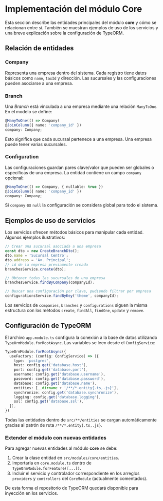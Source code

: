 # Implementación del módulo Core

Esta sección describe las entidades principales del módulo **core** y cómo se relacionan entre sí. También se muestran ejemplos de uso de los servicios y una breve explicación sobre la configuración de TypeORM.

## Relación de entidades

### Company
Representa una empresa dentro del sistema. Cada registro tiene datos básicos como `name`, `taxId` y dirección. Las sucursales y las configuraciones pueden asociarse a una empresa.

### Branch
Una *Branch* está vinculada a una empresa mediante una relación `ManyToOne`. En el modelo se define:

```ts
@ManyToOne(() => Company)
@JoinColumn({ name: 'company_id' })
company: Company;
```

Esto significa que cada sucursal pertenece a una empresa. Una empresa puede tener varias sucursales.

### Configuration
Las configuraciones guardan pares clave/valor que pueden ser globales o específicas de una empresa. La entidad contiene un campo `company` opcional:

```ts
@ManyToOne(() => Company, { nullable: true })
@JoinColumn({ name: 'company_id' })
company: Company;
```

Si `company` es `null` la configuración se considera global para todo el sistema.

## Ejemplos de uso de servicios

Los servicios ofrecen métodos básicos para manipular cada entidad. Algunos ejemplos ilustrativos:

```ts
// Crear una sucursal asociada a una empresa
const dto = new CreateBranchDto();
dto.name = 'Sucursal Centro';
dto.address = 'Av. Principal';
// id de la empresa previamente creada
branchesService.create(dto);

// Obtener todas las sucursales de una empresa
branchesService.findByCompany(companyId);

// Buscar una configuración por clave, pudiendo filtrar por empresa
configurationsService.findByKey('theme', companyId);
```

Los servicios de `companies`, `branches` y `configurations` siguen la misma estructura con los métodos `create`, `findAll`, `findOne`, `update` y `remove`.

## Configuración de TypeORM

El archivo `app.module.ts` configura la conexión a la base de datos utilizando `TypeOrmModule.forRootAsync`. Las variables se leen desde el `ConfigService`:

```ts
TypeOrmModule.forRootAsync({
  useFactory: (config: ConfigService) => ({
    type: 'postgres',
    host: config.get('database.host'),
    port: config.get('database.port'),
    username: config.get('database.username'),
    password: config.get('database.password'),
    database: config.get('database.name'),
    entities: [__dirname + '/**/*.entity{.ts,.js}'],
    synchronize: config.get('database.synchronize'),
    logging: config.get('database.logging'),
    ssl: config.get('database.ssl'),
  }),
})
```

Todas las entidades dentro de `src/**/entities` se cargan automáticamente gracias al patrón de ruta `/**/*.entity{.ts,.js}`.

### Extender el módulo con nuevas entidades

Para agregar nuevas entidades al módulo **core** se debe:

1. Crear la clase entidad en `src/modules/core/entities`.
2. Importarla en `core.module.ts` dentro de `TypeOrmModule.forFeature([...])`.
3. Incluir el servicio y controlador correspondiente en los arreglos `providers` y `controllers` del `CoreModule` (actualmente comentados).

De esta forma el repositorio de TypeORM quedará disponible para inyección en los servicios.
